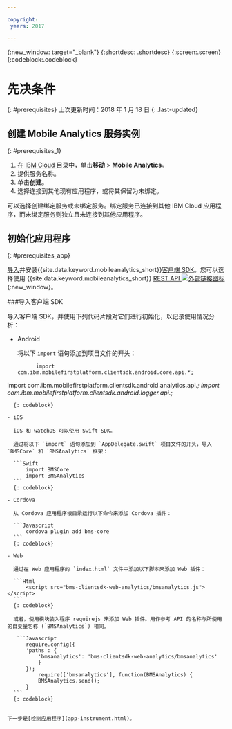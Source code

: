 ```yaml
---

copyright:
 years: 2017

---
```


{:new_window: target="_blank"}
{:shortdesc: .shortdesc}
{:screen:.screen}
{:codeblock:.codeblock}

# 先决条件
{: #prerequisites}
上次更新时间：2018 年 1 月 18 日
{: .last-updated}


## 创建 Mobile Analytics 服务实例
{: #prerequisites_1}

1. 在 [IBM Cloud 目录](https://console.ng.bluemix.net/catalog/)中，单击**移动** > **Mobile Analytics**。
2. 提供服务名称。
3. 单击**创建**。
4. 选择连接到其他现有应用程序，或将其保留为未绑定。


可以选择创建绑定服务或未绑定服务。绑定服务已连接到其他 IBM Cloud 应用程序，而未绑定服务则独立且未连接到其他应用程序。 

## 初始化应用程序
{: #prerequisites_app}

[导入](/docs/services/mobileanalytics/available-client-sdk.html)并安装{{site.data.keyword.mobileanalytics_short}}[客户端 SDK](/docs/services/mobileanalytics/install-client-sdk.html)。您可以选择使用 {{site.data.keyword.mobileanalytics_short}} [REST API ![外部链接图标](../../icons/launch-glyph.svg "外部链接图标")](https://mobile-analytics-dashboard.{DomainName}/analytics-service/){:new_window}。


###导入客户端 SDK

导入客户端 SDK，并使用下列代码片段对它们进行初始化，以记录使用情况分析：

- Android
	
    将以下 `import` 语句添加到项目文件的开头：
		
	```
		  import com.ibm.mobilefirstplatform.clientsdk.android.core.api.*;
import com.ibm.mobilefirstplatform.clientsdk.android.analytics.api.*;
import com.ibm.mobilefirstplatform.clientsdk.android.logger.api.*;
  ```
    {: codeblock}

- iOS

    iOS 和 watchOS 可以使用 Swift SDK。
		
    通过将以下 `import` 语句添加到 `AppDelegate.swift` 项目文件的开头，导入 `BMSCore` 和 `BMSAnalytics` 框架：
	
	```Swift
		import BMSCore
		import BMSAnalytics
	```
    {: codeblock}
   
- Cordova
			
    从 Cordova 应用程序根目录运行以下命令来添加 Cordova 插件：
	
	```Javascript
		cordova plugin add bms-core
	```
    {: codeblock}
   
- Web
	
    通过在 Web 应用程序的 `index.html` 文件中添加以下脚本来添加 Web 插件：
	
	```Html
		<script src="bms-clientsdk-web-analytics/bmsanalytics.js"></script>
	```
    {: codeblock}

    或者，使用模块装入程序 requirejs 来添加 Web 插件。用作参考 API 的名称与所使用的自变量名称 (`BMSAnalytics`) 相同。 
	
	 ```Javascript
	 	require.config({
	    'paths': {
	        'bmsanalytics': 'bms-clientsdk-web-analytics/bmsanalytics'
	    	}
		});
			require(['bmsanalytics'], function(BMSAnalytics) {
		    BMSAnalytics.send();
		}
	```
    {: codeblock}
		
		
下一步是[检测应用程序](app-instrument.html)。


